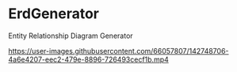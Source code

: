 # ErdGenerator
Entity Relationship Diagram Generator

https://user-images.githubusercontent.com/66057807/142748706-4a6e4207-eec2-479e-8896-726493cecf1b.mp4
